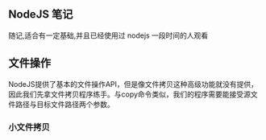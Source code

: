 
## NodeJS 笔记

随记,适合有一定基础,并且已经使用过 nodejs 一段时间的人观看

## 文件操作
NodeJS提供了基本的文件操作API，但是像文件拷贝这种高级功能就没有提供，因此我们先拿文件拷贝程序练手。与copy命令类似，我们的程序需要能接受源文件路径与目标文件路径两个参数。

### 小文件拷贝
